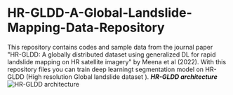 # HR-GLDD-A-Global-Landslide-Mapping-Data-Repository
This repository contains codes and sample data from the journal paper "HR-GLDD: A globally distributed dataset using generalized DL for rapid landslide mapping on HR satellite imagery" by Meena et al (2022). With this repository files you can train deep learningt segmentation model on HR-GLDD (High resolution Global landslide dataset ).
***HR-GLDD architecture***
![HR-GLDD architecture](https://github.com/lorenzonava96/Landslide-mapping-on-SAR-data-by-Attention-U-Net/blob/main/Pictures/Attention%20U-Net-4.png)
